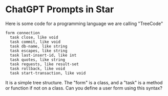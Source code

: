 # ChatGPT Prompts in Star

Here is some code for a programming language we are calling "TreeCode"

```
form connection
  task close, like void
  task commit, like void
  task db-name, like string
  task escapes, like string
  task last-insert-id, like int
  task quotes, like string
  task requests, like result-set
  task rollback, like void
  task start-transaction, like void
```

It is a simple tree structure. The "form" is a class, and a "task" is a
method or function if not on a class. Can you define a user form using
this syntax?
